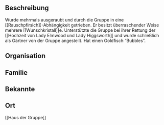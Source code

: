 ## Beschreibung
Wurde mehrmals ausgeraubt und durch die Gruppe in eine [[Rauschpfirsich]]-Abhängigkeit getrieben. Er besitzt überraschender Weise mehrere [[Wunschkristall]]e. Unterstützte die Gruppe bei ihrer Rettung der [[Hochzeit von Lady Elmwood und Lady Higgsworth]] und wurde schließlich als Gärtner von der Gruppe angestellt. Hat einen Goldfisch “Bubbles”.

## Organisation


## Familie


## Bekannte


## Ort
[[Haus der Gruppe]]